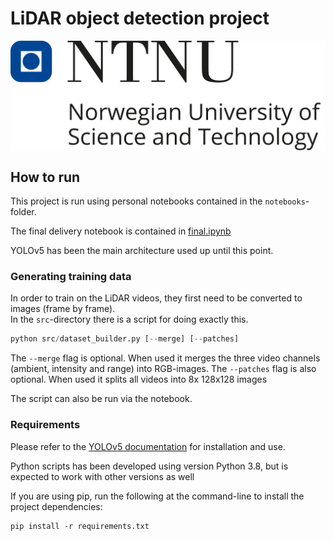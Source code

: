# LiDAR object detection project

<picture>
  <source media="(prefers-color-scheme: dark)" srcset="NTNU_black_and_white.png">
  <img align="center" alt="NTNU logo" src="NTNU.png">
</picture>

## How to run

This project is run using personal notebooks contained in the `notebooks`-folder.

The final delivery notebook is contained in [final.ipynb](notebooks/final.ipynb)

YOLOv5 has been the main architecture used up until this point.

### Generating training data

In order to train on the LiDAR videos, they first need to be converted to images (frame by frame).  
In the `src`-directory there is a script for doing exactly this.

```python
python src/dataset_builder.py [--merge] [--patches]
```

The `--merge` flag is optional. When used it merges the three video channels (ambient, intensity and range) into RGB-images.
The `--patches` flag is also optional. When used it splits all videos into 8x 128x128 images

The script can also be run via the notebook.

### Requirements

Please refer to the [YOLOv5 documentation](https://github.com/ultralytics/yolov5) for installation and use.

Python scripts has been developed using version Python 3.8, but is expected to work with other versions as well

If you are using pip, run the following at the command-line to install the project dependencies:

```shell
pip install -r requirements.txt
```
